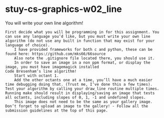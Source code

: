 # stuy-cs-graphics-w02_line

You will write your own line algorithm!

    First decide what you will be programming in for this assignment. You can use any language you’d like, but you must write your own line algorithm (do not use any built in function that may exist for your language of choice).
        I have provided frameworks for both c and python, these can be found here: https://github.com/mks66/66source
        Also note the .gitignore file located there, you should use it.
        In order to save an image in a non ppm format, or display the image, you must have imagemagick installed
    Code Bresenham’s line algorithm!
        Start with octant 1.
        Add the other octants one at a time, you’ll have a much easier time debugging doing that. (Trust me, I’ve done this a few times).
    Test your algorithm by calling your draw_line routine multiple times.
    Running make should result in displaying/saving an image that tests all octants, including slopes of 0, 1, -1 and undefined slopes.
        This image does not need to be the same as your gallery image.
    Don’t forget to upload an image to the gallery! - Follow all the submission guidelines at the top of this page.
